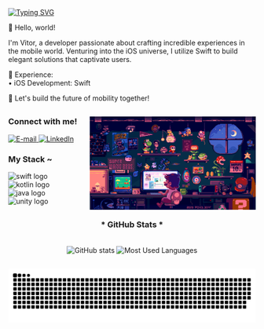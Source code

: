 <a href="https://git.io/typing-svg">
  <img src="https://readme-typing-svg.herokuapp.com?font=Fira+Code&pause=1000&width=435&lines=Welcome+to+my+profile!++%F0%9F%9A%80" alt="Typing SVG" />
</a>

👋 Hello, world!

I'm Vitor, a developer passionate about crafting incredible experiences in the mobile world. Venturing into the iOS universe, I utilize Swift to build elegant solutions that captivate users.

💼 Experience:  
•⁠ ⁠iOS Development: Swift  

🚀 Let's build the future of mobility together!

##

<div>
  <img align="right" alt="Chill Mario Pixel Art" height="190px" src="./pixel-jeff-chill-mario-2023-2.gif">

  <h3 align="left">Connect with me!</h3>

  <a href="mailto:vhenriquebm@gmail.com">
    <img src="https://img.shields.io/badge/-Email-000?style=for-the-badge&logo=microsoft-outlook&logoColor=FF00F6&color=FFF" alt="E-mail">
  </a>
  <a href="https://www.linkedin.com/in/vitor-henrique-736b72213/">
    <img src="https://img.shields.io/badge/-LinkedIn-000?style=for-the-badge&logo=linkedin&logoColor=FF00F6&color=FFF" alt="LinkedIn">
  </a>

  <h3 align="left">My Stack ~</h3>

  <div align="left">
    <img src="https://cdn.jsdelivr.net/gh/devicons/devicon/icons/swift/swift-original.svg" height="25" alt="swift logo">
    <img width="8" />
    <img src="https://cdn.jsdelivr.net/gh/devicons/devicon/icons/kotlin/kotlin-original.svg" height="25" alt="kotlin logo">
    <img width="8" />
    <img src="https://cdn.jsdelivr.net/gh/devicons/devicon/icons/java/java-original.svg" height="25" alt="java logo">
    <img width="8" />
    <img src="https://cdn.jsdelivr.net/gh/devicons/devicon/icons/unity/unity-original.svg" height="25" alt="unity logo">
  </div>
</div>

##

<div align="center">
  <h3>* GitHub Stats *</h3>
  <br>
  <img src="https://github-readme-stats.vercel.app/api?username=vhenriquebm&hide_title=true&show_icons=true&include_all_commits=true&count_private=true&line_height=25&hide=issues&bg_color=000&title_color=FF00F6&text_color=FFF&border_radius=3&border_color=36123c&icon_color=FF00F6&theme=jolly" alt="GitHub stats">

  <img src="https://github-readme-stats.vercel.app/api/top-langs/?username=vhenriquebm&layout=compact&langs_count=6&hide=C%23&theme=jolly&bg_color=000&title_color=FF00F6&text_color=ffffff" alt="Most Used Languages">
</div>

##

<picture align="center">
  <source media="(prefers-color-scheme: dark)" srcset="https://raw.githubusercontent.com/mari4souza/mari4souza/output/github-contribution-grid-snake-dark.svg">
  <source media="(prefers-color-scheme: light)" srcset="https://raw.githubusercontent.com/mari4souza/mari4souza/output/github-contribution-grid-snake-dark.svg">
  <img align="center" alt="github contribution grid snake animation" src="https://raw.githubusercontent.com/mari4souza/mari4souza/output/github-contribution-grid-snake.svg">
</picture>

<br><br>

